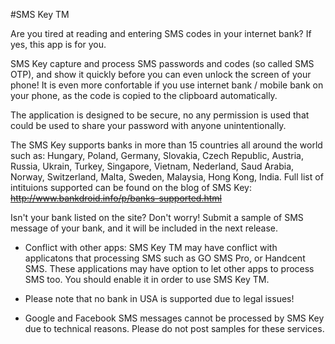 #SMS Key TM

Are you tired at reading and entering SMS codes in your internet bank? If yes, this app is for you.

SMS Key capture and process SMS passwords and codes (so called SMS OTP), and show it quickly before you can even unlock the screen of your phone! It is even more confortable if you use internet bank / mobile bank on your phone, as the code is copied to the clipboard automatically.

The application is designed to be secure, no any permission is used that could be used to share your password with anyone unintentionally.

The SMS Key supports banks in more than 15 countries all around the world such as: Hungary, Poland, Germany, Slovakia, Czech Republic, Austria, Russia, Ukrain, Turkey, Singapore, Vietnam, Nederland, Saud Arabia, Norway, Switzerland, Malta, Sweden, Malaysia, Hong Kong, India.
Full list of intituions supported can be found on the blog of SMS Key: ~~http://www.bankdroid.info/p/banks-supported.html~~

Isn't your bank listed on the site? Don't worry! Submit a sample of SMS message of your bank, and it will be included in the next release.

* Conflict with other apps: SMS Key TM may have conflict with applicatons that processing SMS such as GO SMS Pro, or Handcent SMS. These applications may have option to let other apps to process SMS too. You should enable it in order to use SMS Key TM.

* Please note that no bank in USA is supported due to legal issues!

* Google and Facebook SMS messages cannot be processed by SMS Key due to technical reasons. Please do not post samples for these services. 
